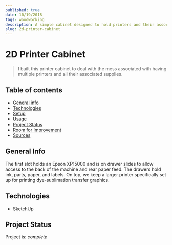 ```yaml
---
published: true
date: 10/19/2018
tags: woodworking
description: A simple cabinet designed to hold printers and their associated supplies.
slug: 2d-printer-cabinet
---
```

# 2D Printer Cabinet
> I built this printer cabinet to deal with the mess associated with having multiple printers and all their associated supplies. 

## Table of contents
* [General info](#general-info)
* [Technologies](#technologies)
* [Setup](#setup)
* [Usage](#usage)
* [Project Status](#project-status)
* [Room for Improvement](#room-for-improvement)
* [Sources](#sources)

## General Info
The first slot holds an Epson XP15000 and is on drawer slides to allow access to the back of the machine and rear paper feed. The drawers hold ink, parts, paper, and labels. On top, we keep a larger printer specifically set up for printing dye-sublimation transfer graphics.

## Technologies
- SketchUp

## Project Status
Project is: _complete_